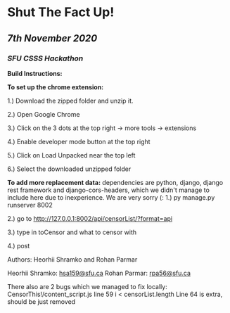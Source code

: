 # **Shut The Fact Up!** 

## *7th November 2020*

### *SFU CSSS Hackathon*

**Build Instructions:**

**To set up the chrome extension:**

1.) Download the zipped folder and unzip it.

2.) Open Google Chrome

3.) Click on the 3 dots at the top right -> more tools -> extensions

4.) Enable developer mode button at the top right

5.) Click on Load Unpacked near the top left

6.) Select the downloaded unzipped folder

**To add more replacement data:**
dependencies are python, django, django rest framework and django-cors-headers, which we didn't manage to include here due to inexperience. We are very sorry (:
1.) py manage.py runserver 8002

2.) go to http://127.0.0.1:8002/api/censorList/?format=api

3.) type in toCensor and what to censor with

4.) post


Authors: Heorhii Shramko and Rohan Parmar

Heorhii Shramko: hsa159@sfu.ca
Rohan Parmar: rpa56@sfu.ca

There also are 2 bugs which we managed to fix locally: 
CensorThis!/content_script.js line 59 i < censorList.length
Line 64 is extra, should be just removed
